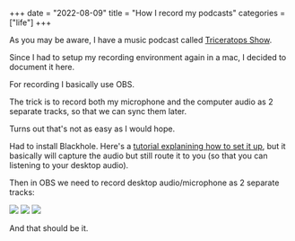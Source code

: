 +++
date = "2022-08-09"
title = "How I record my podcasts"
categories = ["life"]
+++

As you may be aware, I have a music podcast called [Triceratops Show](www.triceratops.show).

Since I had to setup my recording environment again in a mac, I decided to document it here.

For recording I basically use OBS.

The trick is to record both my microphone and the computer audio as 2 separate tracks,
so that we can sync them later.

Turns out that's not as easy as I would hope.


Had to install Blackhole. Here's a [tutorial explanining how to set it up](https://obsproject.com/forum/resources/mac-desktop-audio-using-blackhole.1191/), but it basically will capture the audio but still route it to you (so that you can listening to your desktop audio).

Then in OBS we need to record desktop audio/microphone as 2 separate tracks:

![](./1.png)
![](./2.png)
![](./3.png)

And that should be it.
